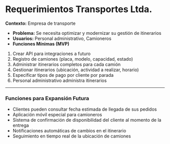 # Requerimientos Transportes Ltda.

**Contexto:** Empresa de transporte
  - **Problema:** Se necesita optimizar y modernizar su gestión de itinerarios
  - **Usuarios:** Personal administrativo, Camioneros
  - **Funciones Mínimas (MVP)**
1. Crear API para integraciones a futuro
2. Registro de camiones (placa, modelo, capacidad, estado)
3. Administrar itinerarios completos para cada camión
4. Gestionar itinerarios (ubicación, actividad a realizar, horario)
5. Especificar tipos de pago por cliente por parada
6. Personal administrativo administra itinerarios
---
### Funciones para Expansión Futura
- Clientes pueden consultar fecha estimada de llegada de sus pedidos
- Aplicación móvil especial para camioneros
- Sistema de confirmación de disponibilidad del cliente al momento de la entrega
- Notificaciones automáticas de cambios en el itinerario
- Seguimiento en tiempo real de la ubicación de camiones